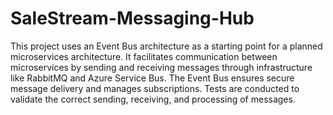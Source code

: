 # SaleStream-Messaging-Hub
 This project uses an Event Bus architecture as a starting point for a planned microservices architecture. It facilitates communication between microservices by sending and receiving messages through infrastructure like RabbitMQ and Azure Service Bus. The Event Bus ensures secure message delivery and manages subscriptions. Tests are conducted to validate the correct sending, receiving, and processing of messages.
